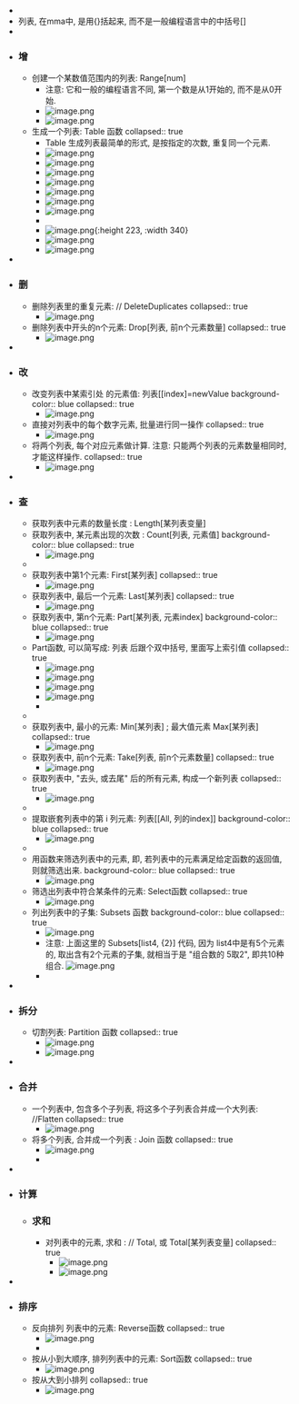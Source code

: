 -
- 列表, 在mma中, 是用{}括起来, 而不是一般编程语言中的中括号[]
-
- ### 增
	- 创建一个某数值范围内的列表: Range[num]
		- 注意: 它和一般的编程语言不同, 第一个数是从1开始的, 而不是从0开始.
		- ![image.png](../assets/image_1667970271015_0.png)
		- ![image.png](../assets/image_1667970410704_0.png)
	- 生成一个列表:  Table 函数
	  collapsed:: true
		- Table 生成列表最简单的形式, 是按指定的次数, 重复同一个元素.
		- ![image.png](../assets/image_1668142293716_0.png)
		- ![image.png](../assets/image_1668143112364_0.png)
		- ![image.png](../assets/image_1668143148565_0.png)
		- ![image.png](../assets/image_1668143168871_0.png)
		- ![image.png](../assets/image_1668143264014_0.png)
		- ![image.png](../assets/image_1668143281634_0.png)
		- ![image.png](../assets/image_1668143871892_0.png)
		-
		- ![image.png](../assets/image_1667971604849_0.png){:height 223, :width 340}
		- ![image.png](../assets/image_1667972219355_0.png)
		- ![image.png](../assets/image_1667972317662_0.png)
-
- ### 删
	- 删除列表里的重复元素: // DeleteDuplicates
	  collapsed:: true
		- ![image.png](../assets/image_1667970969083_0.png)
	- 删除列表中开头的n个元素: Drop[列表, 前n个元素数量]
	  collapsed:: true
		- ![image.png](../assets/image_1668141565221_0.png)
-
- ### 改
	- 改变列表中某索引处 的元素值: 列表\[[index]=newValue
	  background-color:: blue
	  collapsed:: true
		- ![image.png](../assets/image_1668154841138_0.png)
	- 直接对列表中的每个数字元素, 批量进行同一操作
	  collapsed:: true
		- ![image.png](../assets/image_1668137851861_0.png)
	- 将两个列表, 每个对应元素做计算. 注意: 只能两个列表的元素数量相同时, 才能这样操作.
	  collapsed:: true
		- ![image.png](../assets/image_1668140050498_0.png)
-
- ### 查
	- 获取列表中元素的数量长度 : Length[某列表变量]
	- 获取列表中, 某元素出现的次数 : Count[列表, 元素值]
	  background-color:: blue
	  collapsed:: true
		- ![image.png](../assets/image_1668140899266_0.png)
	-
	- 获取列表中第1个元素: First[某列表]
	  collapsed:: true
		- ![image.png](../assets/image_1668141014258_0.png)
	- 获取列表中, 最后一个元素: Last[某列表]
	  collapsed:: true
		- ![image.png](../assets/image_1668141060218_0.png)
	- 获取列表中, 第n个元素: Part[某列表, 元素index]
	  background-color:: blue
	  collapsed:: true
		- ![image.png](../assets/image_1668141132970_0.png)
	- Part函数, 可以简写成: 列表 后跟个双中括号, 里面写上索引值
	  collapsed:: true
		- ![image.png](../assets/image_1668154648021_0.png)
		- ![image.png](../assets/image_1668154661576_0.png)
		- ![image.png](../assets/image_1668155018206_0.png)
		- ![image.png](../assets/image_1668155005148_0.png)
		-
	-
	- 获取列表中, 最小的元素: Min[某列表] ; 最大值元素 Max[某列表]
	  collapsed:: true
		- ![image.png](../assets/image_1668141306964_0.png)
	- 获取列表中, 前n个元素: Take[列表, 前n个元素数量]
	  collapsed:: true
		- ![image.png](../assets/image_1668141451861_0.png)
	- 获取列表中, "去头, 或去尾" 后的所有元素, 构成一个新列表
	  collapsed:: true
		- ![image.png](../assets/image_1668142164449_0.png)
	-
	- 提取嵌套列表中的第 i 列元素: 列表\[[All, 列的index]]
	  background-color:: blue
	  collapsed:: true
		- ![image.png](../assets/image_1668155479135_0.png)
	-
	- 用函数来筛选列表中的元素, 即, 若列表中的元素满足给定函数的返回值, 则就筛选出来.
	  background-color:: blue
	  collapsed:: true
		- ![image.png](../assets/image_1667973214723_0.png)
	- 筛选出列表中符合某条件的元素: Select函数
	  collapsed:: true
		- ![image.png](../assets/image_1667972619159_0.png)
	- 列出列表中的子集: Subsets 函数
	  background-color:: blue
	  collapsed:: true
		- ![image.png](../assets/image_1668068604975_0.png)
		- 注意: 上面这里的 Subsets[list4, {2}] 代码, 因为 list4中是有5个元素的, 取出含有2个元素的子集, 就相当于是 "组合数的 5取2", 即共10种组合.
		  ![image.png](../assets/image_1668068775090_0.png)
		-
-
- ### 拆分
	- 切割列表: Partition 函数
	  collapsed:: true
		- ![image.png](../assets/image_1668050098731_0.png)
		- ![image.png](../assets/image_1668049946598_0.png)
-
- ### 合并
	- 一个列表中, 包含多个子列表, 将这多个子列表合并成一个大列表:  //Flatten
	  collapsed:: true
		- ![image.png](../assets/image_1667970786382_0.png)
	- 将多个列表, 合并成一个列表 : Join 函数
	  collapsed:: true
		- ![image.png](../assets/image_1668132155452_0.png)
		-
-
- ### 计算
	- ### 求和
		- 对列表中的元素, 求和 : // Total,  或 Total[某列表变量]
		  collapsed:: true
			- ![image.png](../assets/image_1667971070093_0.png)
			- ![image.png](../assets/image_1668140738270_0.png)
-
- ### 排序
	- 反向排列 列表中的元素: Reverse函数
	  collapsed:: true
		- ![image.png](../assets/image_1667992394121_0.png)
		-
	- 按从小到大顺序, 排列列表中的元素: Sort函数
	  collapsed:: true
		- ![image.png](../assets/image_1668140415431_0.png)
	- 按从大到小排列
	  collapsed:: true
		- ![image.png](../assets/image_1668140556287_0.png)